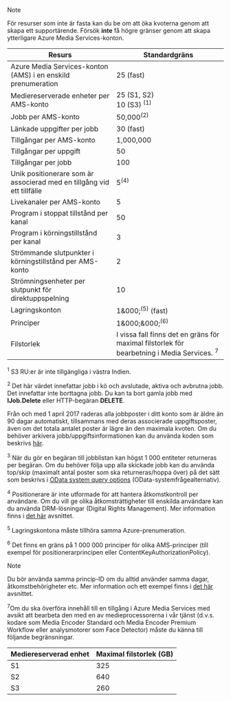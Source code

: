 >[!NOTE]
>För resurser som inte är fasta kan du be om att öka kvoterna genom att skapa ett supportärende. Försök **inte** få högre gränser genom att skapa ytterligare Azure Media Services-konton.

| Resurs | Standardgräns | 
| --- | --- | 
| Azure Media Services-konton (AMS) i en enskild prenumeration | 25 (fast) |
| Mediereserverade enheter per AMS-konto |25 (S1, S2)<br/>10 (S3) <sup>(1)</sup> | 
| Jobb per AMS-konto | 50,000<sup>(2)</sup> |
| Länkade uppgifter per jobb | 30 (fast) |
| Tillgångar per AMS-konto | 1,000,000|
| Tillgångar per uppgift | 50 |
| Tillgångar per jobb | 100 |
| Unik positionerare som är associerad med en tillgång vid ett tillfälle | 5<sup>(4)</sup> |
| Livekanaler per AMS-konto |5|
| Program i stoppat tillstånd per kanal |50|
| Program i körningstillstånd per kanal |3|
| Strömmande slutpunkter i körningstillstånd per AMS-konto|2|
| Strömningsenheter per slutpunkt för direktuppspelning |10 |
| Lagringskonton | 1&000;<sup>(5)</sup> (fast) |
| Principer | 1&000;&000;<sup>(6)</sup> |
| Filstorlek| I vissa fall finns det en gräns för maximal filstorlek för bearbetning i Media Services. <sup>7</sup> |
  
<sup>1</sup> S3 RU:er är inte tillgängliga i västra Indien.

<sup>2</sup> Det här värdet innefattar jobb i kö och avslutade, aktiva och avbrutna jobb. Det innefattar inte borttagna jobb. Du kan ta bort gamla jobb med **IJob.Delete** eller HTTP-begäran **DELETE**.

Från och med 1 april 2017 raderas alla jobbposter i ditt konto som är äldre än 90 dagar automatiskt, tillsammans med deras associerade uppgiftsposter, även om det totala antalet poster är lägre än den maximala kvoten. Om du behöver arkivera jobb/uppgiftsinformationen kan du använda koden som beskrivs [här](../articles/media-services/media-services-dotnet-manage-entities.md).

<sup>3</sup> När du gör en begäran till jobblistan kan högst 1 000 entiteter returneras per begäran. Om du behöver följa upp alla skickade jobb kan du använda top/skip (maximalt antal poster som ska returneras/hoppa över) på det sätt som beskrivs i [OData system query options](http://msdn.microsoft.com/library/gg309461.aspx) (OData-systemfrågealternativ).

<sup>4</sup> Positionerare är inte utformade för att hantera åtkomstkontroll per användare. Om du vill ge olika åtkomsträttigheter till enskilda användare kan du använda DRM-lösningar (Digital Rights Management). Mer information finns i [det här](../articles/media-services/media-services-content-protection-overview.md) avsnittet.

<sup>5</sup> Lagringskontona måste tillhöra samma Azure-prenumeration.

<sup>6</sup> Det finns en gräns på 1 000 000 principer för olika AMS-principer (till exempel för positionerarprincipen eller ContentKeyAuthorizationPolicy). 

>[!NOTE]
> Du bör använda samma princip-ID om du alltid använder samma dagar, åtkomstbehörigheter etc. Mer information och ett exempel finns i [det här](../articles/media-services/media-services-dotnet-manage-entities.md#limit-access-policies) avsnittet.

<sup>7</sup>Om du ska överföra innehåll till en tillgång i Azure Media Services med avsikt att bearbeta den med en av medieprocessorerna i vår tjänst (d.v.s. kodare som Media Encoder Standard och Media Encoder Premium Workflow eller analysmotorer som Face Detector) måste du känna till följande begränsningar. 

| Mediereserverad enhet | Maximal filstorlek (GB)| 
| --- | --- | 
|S1    | 325|
|S2    | 640|
|S3    | 260|
